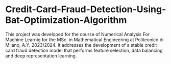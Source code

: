 # Credit-Card-Fraud-Detection-Using-Bat-Optimization-Algorithm
This project was developed for the course of Numerical Analysis For Machine Learnig for the MSc. in Mathematical Engineering at Politecnico di Milano, A.Y. 2023/2024.
It addresses the development of a stable credit card fraud detection model that performs feature selection, data balancing and deep representation learning.
